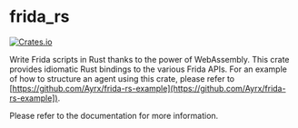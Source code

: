 # frida_rs

[![Crates.io](https://img.shields.io/crates/v/frida_rs?style=flat-square)](https://crates.io/crates/frida_rs)

Write Frida scripts in Rust thanks to the power of WebAssembly. This crate
provides idiomatic Rust bindings to the various Frida APIs. For an example of
how to structure an agent using this crate, please refer to
[https://github.com/Ayrx/frida-rs-example](https://github.com/Ayrx/frida-rs-example]).

Please refer to the documentation for more information.
